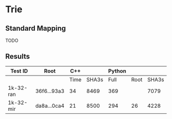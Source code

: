 # Trie

## Standard Mapping

TODO

## Results

| Test ID   | Root | C++  |       | Python |      |       |
| --------- | ---- | ---- | ----- | ------ | -----| ----- |
|           |      | Time | SHA3s | Full   | Root | SHA3s |
| 1k-32-ran | 36f6...93a3 | 34   | 8469  | 369    |      | 7079  |
| 1k-32-mir | da8a...0ca4 | 21   | 8500  | 294    | 26   | 4228  |
